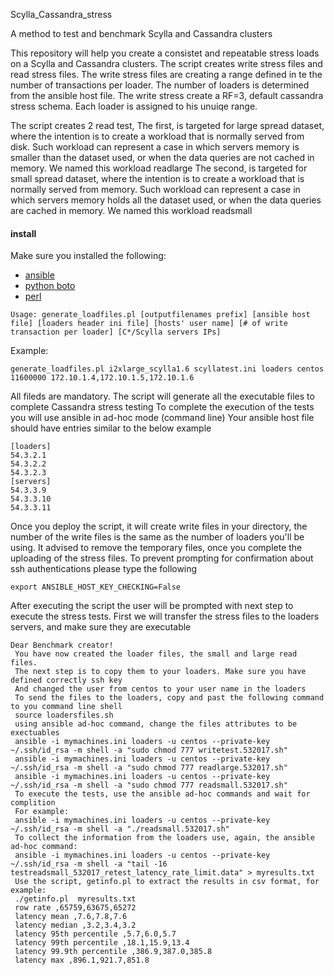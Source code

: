 Scylla_Cassandra_stress

A method to test and benchmark Scylla and Cassandra clusters

This repository will help you create a consistet and repeatable stress loads on a Scylla and Cassandra clusters.
The script creates write stress files and read stress files.
The write stress files are creating a range defined in te the number of transactions per loader. The number of loaders is determined from the ansible host file.
The write stress create a RF=3, default cassandra stress schema.
Each loader is assigned to his unuiqe range.

The script creates 2 read test,
The first, is targeted for large spread dataset, where the intention is to create a workload that is normally served from disk. Such workload can represent a case in which servers memory is smaller than the dataset used, or when the data queries are not cached in memory. We named this workload readlarge 
The second, is targeted for small spread dataset, where the intention is to create a workload that is normally served from memory. Such workload can represent a case in which servers memory holds all the  dataset used, or when the data queries are  cached in memory. We named this workload readsmall 


#### install
Make sure you installed the following:
* [ansible](http://docs.ansible.com/ansible/intro_installation.html)
* [python boto](https://github.com/boto/boto#installation)
* [perl](https://learn.perl.org/installing/)

```
Usage: generate_loadfiles.pl [outputfilenames prefix] [ansible host file] [loaders header ini file] [hosts' user name] [# of write transaction per loader] [C*/Scylla servers IPs]
```
Example: 
```
generate_loadfiles.pl i2xlarge_scylla1.6 scyllatest.ini loaders centos 11600000 172.10.1.4,172.10.1.5,172.10.1.6
```
All fileds are mandatory. The script will generate all the executable files to complete Cassandra stress testing
To complete the execution of the tests you will use ansible in ad-hoc mode (command line)
Your ansible host file should have entries similar to the below example
```
[loaders]
54.3.2.1
54.3.2.2
54.3.2.3
[servers]
54.3.3.9
54.3.3.10
54.3.3.11
```

Once you deploy the script, it will create write files in your directory, the number of the write files is the same as the number of loaders you'll be using.
It advised to remove the temporary files, once you complete the uploading of the stress files.
To prevent prompting for confirmation about ssh authentications please type the following

```
export ANSIBLE_HOST_KEY_CHECKING=False
```
After executing the script the user will be prompted with next step to execute the stress tests.
First we will transfer the stress files to the loaders servers, and make sure they are executable
```
Dear Benchmark creator!
 You have now created the loader files, the small and large read files.
 The next step is to copy them to your loaders. Make sure you have defined correctly ssh key
 And changed the user from centos to your user name in the loaders
 To send the files to the loaders, copy and past the following command to you command line shell
 source loadersfiles.sh
 using ansible ad-hoc command, change the files attributes to be exectuables
 ansible -i mymachines.ini loaders -u centos --private-key ~/.ssh/id_rsa -m shell -a "sudo chmod 777 writetest.532017.sh"
 ansible -i mymachines.ini loaders -u centos --private-key ~/.ssh/id_rsa -m shell -a "sudo chmod 777 readlarge.532017.sh"
 ansible -i mymachines.ini loaders -u centos --private-key ~/.ssh/id_rsa -m shell -a "sudo chmod 777 readsmall.532017.sh"
 To execute the tests, use the ansible ad-hoc commands and wait for complition
 For example:
 ansible -i mymachines.ini loaders -u centos --private-key ~/.ssh/id_rsa -m shell -a "./readsmall.532017.sh"
 To collect the information from the loaders use, again, the ansible ad-hoc command:
 ansible -i mymachines.ini loaders -u centos --private-key ~/.ssh/id_rsa -m shell -a "tail -16 testreadsmall_532017_retest_latency_rate_limit.data" > myresults.txt
 Use the script, getinfo.pl to extract the results in csv format, for example:
 ./getinfo.pl  myresults.txt
 row rate ,65759,63675,65272
 latency mean ,7.6,7.8,7.6
 latency median ,3.2,3.4,3.2
 latency 95th percentile ,5.7,6.0,5.7
 latency 99th percentile ,18.1,15.9,13.4
 latency 99.9th percentile ,386.9,387.0,385.8
 latency max ,896.1,921.7,851.8

```
